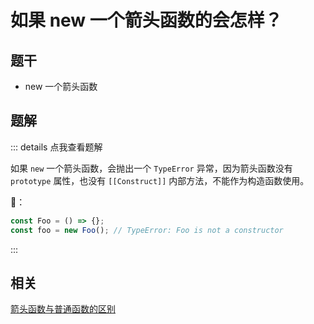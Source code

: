 # 如果 new 一个箭头函数的会怎样？

## 题干

- new 一个箭头函数

## 题解

::: details 点我查看题解

如果 `new` 一个箭头函数，会抛出一个 `TypeError` 异常，因为箭头函数没有 `prototype` 属性，也没有 `[[Construct]]` 内部方法，不能作为构造函数使用。

🌰：

```js
const Foo = () => {};
const foo = new Foo(); // TypeError: Foo is not a constructor
```

:::

## 相关

[箭头函数与普通函数的区别](./050010_arrow_function.md)